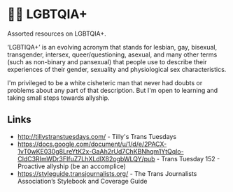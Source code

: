 # 🏳️‍🌈 LGBTQIA+

Assorted resources on LGBTQIA+.

‘LGBTIQA+’ is an evolving acronym that stands for lesbian, gay, bisexual, transgender, intersex, queer/questioning, asexual, and many other terms (such as non-binary and pansexual) that people use to describe their experiences of their gender, sexuality and physiological sex characteristics.

I'm privileged to be a white cisheteric man that never had doubts or problems about any part of that description. But I'm open to learning and taking small steps towards allyship.

## Links

- http://tillystranstuesdays.com/ - Tilly's Trans Tuesdays
- https://docs.google.com/document/u/1/d/e/2PACX-1vT0wKE030g8LreYtK2x-GaAh2rUd7ChKBNhqm1YtQqlo-CldC3RImWDr3FIfuZ7LhXLdlX82ogbWLQY/pub - Trans Tuesday 152 - Proactive allyship (be an accomplice)
- https://styleguide.transjournalists.org/ - The Trans Journalists Association’s Stylebook and Coverage Guide
